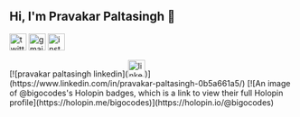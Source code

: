 ## Hi, I'm Pravakar Paltasingh 👋

<p align="left">
  <img width="30" height="30" src="https://img.icons8.com/fluency/48/twitter.png" alt="twitter"/>
  
  <img width="30" height="30" src="https://img.icons8.com/color/48/gmail-new.png" alt="gmail-new"/>
  <img width="30" height="30" src="https://img.icons8.com/fluency/48/instagram-new.png" alt="instagram-new"/>
</p>
[![pravakar paltasingh linkedin](<img width="30" height="30" src="https://img.icons8.com/fluency/48/linkedin.png" alt="linkedin"/>)](https://www.linkedin.com/in/pravakar-paltasingh-0b5a661a5/)
[![An image of @bigocodes's Holopin badges, which is a link to view their full Holopin profile](https://holopin.me/bigocodes)](https://holopin.io/@bigocodes)
